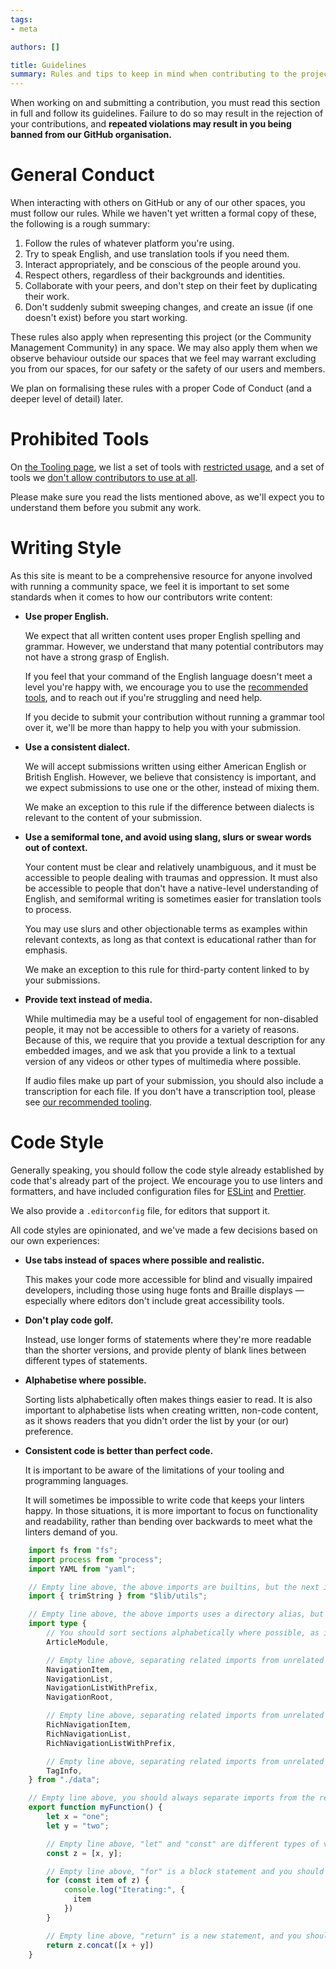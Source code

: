 ```yaml
---
tags:
- meta

authors: []

title: Guidelines
summary: Rules and tips to keep in mind when contributing to the project.
---
```


When working on and submitting a contribution, you must read this section in full and follow its guidelines.
Failure to do so may result in the rejection of your contributions,
and **repeated violations may result in you being banned from our GitHub organisation.**

<!--more-->

# General Conduct

When interacting with others on GitHub or any of our other spaces, you must follow our rules.
While we haven't yet written a formal copy of these, the following is a rough summary:

1. Follow the rules of whatever platform you're using.
2. Try to speak English, and use translation tools if you need them.
3. Interact appropriately, and be conscious of the people around you.
4. Respect others, regardless of their backgrounds and identities.
5. Collaborate with your peers, and don't step on their feet by duplicating their work.
6. Don't suddenly submit sweeping changes, and create an issue (if one doesn't exist) before you start working.

These rules also apply when representing this project (or the Community Management Community) in any space.
We may also apply them when we observe behaviour outside our spaces that we feel may warrant excluding you from our
spaces, for our safety or the safety of our users and members.

We plan on formalising these rules with a proper Code of Conduct (and a deeper level of detail) later.

# Prohibited Tools

On [the Tooling page](/a/meta/contributing/tooling), we list a set of tools with
[restricted usage](/a/meta/contributing/tooling#restricted-tools), and a set of tools we
[don't allow contributors to use at all](/a/meta/contributing/tooling#prohibited-tools).

Please make sure you read the lists mentioned above, as we'll expect you to understand them before you submit any
work.

# Writing Style

As this site is meant to be a comprehensive resource for anyone involved with running a community space, we feel
it is important to set some standards when it comes to how our contributors write content:

- **Use proper English.**

  We expect that all written content uses proper English spelling and grammar.
  However, we understand that many potential contributors may not have a strong grasp of English.

  If you feel that your command of the English language doesn't meet a level you're happy with, we encourage you to
  use the [recommended tools](/a/meta/contributing/tooling#recommended-tools), and to reach out if you're struggling
  and need help.

  If you decide to submit your contribution without running a grammar tool over it, we'll be more than happy to help
  you with your submission.

- **Use a consistent dialect.**

  We will accept submissions written using either American English or British English.
  However, we believe that consistency is important, and we expect submissions to use one or the other, instead of
  mixing them.

  We make an exception to this rule if the difference between dialects is relevant to the content of your submission.

- **Use a semiformal tone, and avoid using slang, slurs or swear words out of context.**

  Your content must be clear and relatively unambiguous, and it must be accessible to people dealing with traumas and
  oppression.
  It must also be accessible to people that don't have a native-level understanding of English, and semiformal writing
  is sometimes easier for translation tools to process.

  You may use slurs and other objectionable terms as examples within relevant contexts, as long as that context is
  educational rather than for emphasis.

  We make an exception to this rule for third-party content linked to by your submissions.

- **Provide text instead of media.**

  While multimedia may be a useful tool of engagement for non-disabled people, it may not be accessible to others for
  a variety of reasons.
  Because of this, we require that you provide a textual description for any embedded images, and we ask that you
  provide a link to a textual version of any videos or other types of multimedia where possible.

  If audio files make up part of your submission, you should also include a transcription for each file.
  If you don't have a transcription tool, please see [our recommended tooling](/a/meta/contributing/tooling).

# Code Style

Generally speaking, you should follow the code style already established by code that's already part of the project.
We encourage you to use linters and formatters, and have included configuration files for [ESLint](https://eslint.org/)
and [Prettier](https://prettier.io/).

We also provide a `.editorconfig` file, for editors that support it.

All code styles are opinionated, and we've made a few decisions based on our own experiences:

- **Use tabs instead of spaces where possible and realistic.**

  This makes your code more accessible for blind and visually impaired developers, including those using huge fonts
  and Braille displays — especially where editors don't include great accessibility tools.

- **Don't play code golf.**

  Instead, use longer forms of statements where they're more readable than the shorter versions, and provide plenty
  of blank lines between different types of statements.

- **Alphabetise where possible.**

  Sorting lists alphabetically often makes things easier to read.
  It is also important to alphabetise lists when creating written, non-code content, as it shows readers that you
  didn't order the list by your (or our) preference.

- **Consistent code is better than perfect code.**

  It is important to be aware of the limitations of your tooling and programming languages.

  It will sometimes be impossible to write code that keeps your linters happy.
  In those situations, it is more important to focus on functionality and readability, rather than bending over
  backwards to meet what the linters demand of you.

```ts
    import fs from "fs";
    import process from "process";
    import YAML from "yaml";

    // Empty line above, the above imports are builtins, but the next import uses a directory alias.
    import { trimString } from "$lib/utils";

    // Empty line above, the above imports uses a directory alias, but the next import uses a relative path.
    import type {
        // You should sort sections alphabetically where possible, as it makes things easier to read.
        ArticleModule,

        // Empty line above, separating related imports from unrelated imports.
        NavigationItem,
        NavigationList,
        NavigationListWithPrefix,
        NavigationRoot,

        // Empty line above, separating related imports from unrelated imports.
        RichNavigationItem,
        RichNavigationList,
        RichNavigationListWithPrefix,

        // Empty line above, separating related imports from unrelated imports.
        TagInfo,
    } from "./data";

    // Empty line above, you should always separate imports from the rest of the code.
    export function myFunction() {
        let x = "one";
        let y = "two";

        // Empty line above, "let" and "const" are different types of variable declaration.
        const z = [x, y];

        // Empty line above, "for" is a block statement and you should separate it from other statements.
        for (const item of z) {
            console.log("Iterating:", {
              item
            })
        }

        // Empty line above, "return" is a new statement, and you should separate it from the block statement above.
        return z.concat([x + y])
    }
```
